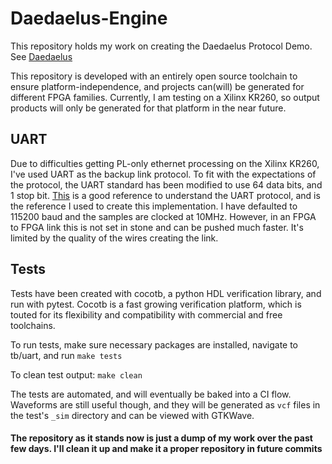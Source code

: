 # Daedaelus-Engine

This repository holds my work on creating the Daedaelus Protocol Demo. See [Daedaelus](https://daedaelus.com)

This repository is developed with an entirely open source toolchain to ensure platform-independence, and projects can(will) be generated for different FPGA families. Currently, I am testing on a Xilinx KR260, so output products will only be generated for that platform in the near future.

## UART

Due to difficulties getting PL-only ethernet processing on the Xilinx KR260, I've used UART as the backup link protocol. To fit with the expectations of the protocol, the UART standard has been modified to use 64 data bits, and 1 stop bit. [This](https://www.rohde-schwarz.com/us/products/test-and-measurement/essentials-test-equipment/digital-oscilloscopes/understanding-uart_254524.html) is a good reference to understand the UART protocol, and is the reference I used to create this implementation. I have defaulted to 115200 baud and the samples are clocked at 10MHz. However, in an FPGA to FPGA link this is not set in stone and can be pushed much faster. It's limited by the quality of the wires creating the link.


## Tests

Tests have been created with cocotb, a python HDL verification library, and run with pytest. Cocotb is a fast growing verification platform, which is touted for its flexibility and compatibility with commercial and free toolchains.

To run tests, make sure necessary packages are installed, navigate to tb/uart, and run
`make tests`

To clean test output:
`make clean`

The tests are automated, and will eventually be baked into a CI flow. Waveforms are still useful though, and they will be generated as `vcf` files in the test's `_sim` directory and can be viewed with GTKWave.

#### The repository as it stands now is just a dump of my work over the past few days. I'll clean it up and make it a proper repository in future commits


